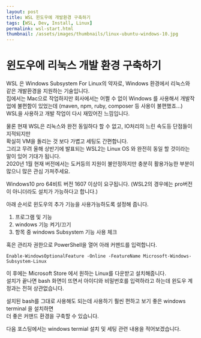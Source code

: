 ```yaml
---
layout: post
title: WSL 윈도우에 개발환경 구축하기
tags: [WSL, Dev, Install, Linux]
permalink: wsl-start.html
thumbnail: /assets/images/thumbnails/linux-ubuntu-windows-10.jpg
---
```


# 윈도우에 리눅스 개발 환경 구축하기

WSL 은 Windows Subsystem For Linux의 약자로, Windows 환경에서 리눅스와 같은 개발환경을 지원하는 기술입니다.  
집에서는 Mac으로 작업하지만 회사에서는 어쩔 수 없이 Windows 를 사용해서 개발작업에 불편함이 있었는데 (maven, npm, ruby, composer 등 사용이 불편했죠...)
WSL을 사용하고 개발 작업이 다시 재밌어진 느낌입니다.

물론 현재 WSL은 리눅스와 완전 동일하다 할 수 없고, IO처리의 느린 속도등 단점들이 지적되지만  
확실히 VM을 돌리는 것 보다 가볍고 세팅도 간편합니다.  
그리고 무려 올해 상반기에 발표되는 WSL2는 Linux OS 와 완전히 동일 할 것이라는 말이 있어 기대가 됩니다.  
2020년 1월 현재 버전에서는 도커등의 지원이 불안정하지만 충분히 활용가능한 부분이 많으니 많은 관심 가져주세요.

Windows10 pro 64비트 버전 1607 이상이 요구됩니다. (WSL2의 경우에는 pro버전이 아니더라도 설치가 가능하다고 합니다.)

아래 순서로 윈도우의 추가 기능을 사용가능하도록 설정해 줍니다.

1. 프로그램 및 기능
2. windows 기능 켜기/끄기
3. 항목 중 windows Subsystem 기능 사용 체크

혹은 관리자 권한으로 PowerShell을 열어 아래 커맨드를 입력합니다.

```
Enable-WindowsOptionalFeature -Online -FeatureName Microsoft-Windows-Subsystem-Linux
```

이 후에는 Microsoft Store 에서 원하는 Linux를 다운받고 설치해줍니다.  
설치가 끝나면 bash 화면이 뜨면서 아이디와 비밀번호를 입력하라고 하는데
윈도우 계정과는 전혀 상관없습니다.

설치된 bash를 그대로 사용해도 되는데 사용하기 훨씬 편하고 보기 좋은 windows terminal 을 설치하면  
더 좋은 커맨드 환경을 구축할 수 있습니다.

다음 포스팅에서는 windows termial 설치 및 세팅 관련 내용을 적어보겠습니다.
